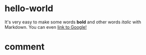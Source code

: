 # hello-world
It's very easy to make some words **bold** and other words *italic* with Markdown.
You can even [link to Google!](http://google.com)
# comment
